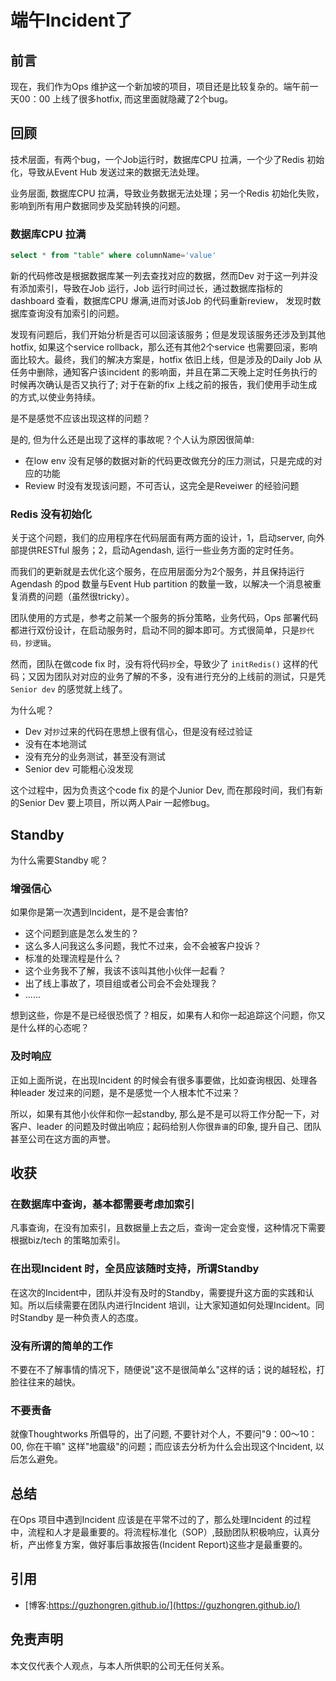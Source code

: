 # 端午Incident了


## 前言


现在，我们作为Ops 维护这一个新加坡的项目，项目还是比较复杂的。端午前一天00：00 上线了很多hotfix, 而这里面就隐藏了2个bug。

## 回顾

技术层面，有两个bug，一个Job运行时，数据库CPU 拉满，一个少了Redis 初始化，导致从Event Hub 发送过来的数据无法处理。

业务层面, 数据库CPU 拉满，导致业务数据无法处理；另一个Redis 初始化失败，影响到所有用户数据同步及奖励转换的问题。

### 数据库CPU 拉满

```sql
select * from "table" where columnName='value'
```

新的代码修改是根据数据库某一列去查找对应的数据，然而Dev 对于这一列并没有添加索引，导致在Job 运行，Job 运行时间过长，通过数据库指标的dashboard 查看，数据库CPU 爆满,进而对该Job 的代码重新review， 发现时数据库查询没有加索引的问题。

发现有问题后，我们开始分析是否可以回滚该服务；但是发现该服务还涉及到其他hotfix, 如果这个service rollback，那么还有其他2个service 也需要回滚，影响面比较大。最终，我们的解决方案是，hotfix 依旧上线，但是涉及的Daily Job 从任务中删除，通知客户该incident 的影响面，并且在第二天晚上定时任务执行的时候再次确认是否又执行了; 对于在新的fix 上线之前的报告，我们使用手动生成的方式,以使业务持续。

是不是感觉不应该出现这样的问题？

是的, 但为什么还是出现了这样的事故呢？个人认为原因很简单:

* 在low env 没有足够的数据对新的代码更改做充分的压力测试，只是完成的对应的功能
* Review 时没有发现该问题，不可否认，这完全是Reveiwer 的经验问题

### Redis 没有初始化

关于这个问题，我们的应用程序在代码层面有两方面的设计，1，启动server, 向外部提供RESTful 服务；2，启动Agendash, 运行一些业务方面的定时任务。

而我们的更新就是去优化这个服务，在应用层面分为2个服务，并且保持运行Agendash 的pod 数量与Event Hub partition 的数量一致，以解决一个消息被重复消费的问题（虽然很tricky）。

团队使用的方式是，参考之前某一个服务的拆分策略，业务代码，Ops 部署代码都进行双份设计，在启动服务时，启动不同的脚本即可。方式很简单，只是`抄代码，抄逻辑`。

然而，团队在做code fix 时，没有将代码`抄`全，导致少了 `initRedis()` 这样的代码；又因为团队对对应的业务了解的不多，没有进行充分的上线前的测试，只是凭`Senior dev` 的感觉就上线了。


为什么呢？

* Dev 对`抄`过来的代码在思想上很有信心，但是没有经过验证
* 没有在本地测试
* 没有充分的业务测试，甚至没有测试
* Senior dev 可能粗心没发现

这个过程中，因为负责这个code fix 的是个Junior Dev, 而在那段时间，我们有新的Senior Dev 要上项目，所以两人Pair 一起修bug。

## Standby

为什么需要Standby 呢？

### 增强信心

如果你是第一次遇到Incident，是不是会害怕?

* 这个问题到底是怎么发生的？
* 这么多人问我这么多问题，我忙不过来，会不会被客户投诉？
* 标准的处理流程是什么？
* 这个业务我不了解，我该不该叫其他小伙伴一起看？
* 出了线上事故了，项目组或者公司会不会处理我？
* ......

想到这些，你是不是已经很恐慌了？相反，如果有人和你一起追踪这个问题，你又是什么样的心态呢？

### 及时响应

正如上面所说，在出现Incident 的时候会有很多事要做，比如查询根因、处理各种leader 发过来的问题，是不是感觉一个人根本忙不过来？

所以，如果有其他小伙伴和你一起standby, 那么是不是可以将工作分配一下，对客户、leader 的问题及时做出响应；起码给别人你很`靠谱`的印象, 提升自己、团队甚至公司在这方面的声誉。

## 收获

###  在数据库中查询，基本都需要考虑加索引

凡事查询，在没有加索引，且数据量上去之后，查询一定会变慢，这种情况下需要根据biz/tech 的策略加索引。

### 在出现Incident 时，全员应该随时支持，所谓Standby

在这次的Incident中，团队并没有及时的Standby，需要提升这方面的实践和认知。所以后续需要在团队内进行Incident 培训，让大家知道如何处理Incident。同时Standby 是一种负责人的态度。

### 没有所谓的简单的工作

不要在不了解事情的情况下，随便说"这不是很简单么"这样的话；说的越轻松，打脸往往来的越快。

### 不要责备

就像Thoughtworks 所倡导的，出了问题, 不要针对个人，不要问"9：00～10：00, 你在干嘛" 这样"地震级"的问题；而应该去分析为什么会出现这个Incident, 以后怎么避免。

## 总结

在Ops 项目中遇到Incident 应该是在平常不过的了，那么处理Incident 的过程中，流程和人才是最重要的。将流程标准化（SOP）,鼓励团队积极响应，认真分析，产出修复方案，做好事后事故报告(Incident Report)这些才是最重要的。

## 引用

* [博客:https://guzhongren.github.io/](https://guzhongren.github.io/)

## 免责声明

本文仅代表个人观点，与本人所供职的公司无任何关系。

